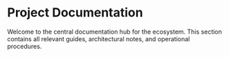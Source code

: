 # Project Documentation

Welcome to the central documentation hub for the ecosystem. This section contains all relevant guides, architectural notes, and operational procedures.
